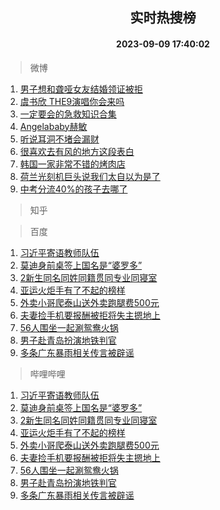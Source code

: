 <div align="center"><h2>实时热搜榜</h2><h4>2023-09-09 17:40:02</h4></div>

> 微博  

1. [男子想和聋哑女友结婚领证被拒](https://s.weibo.com/weibo?q=%23%E7%94%B7%E5%AD%90%E6%83%B3%E5%92%8C%E8%81%8B%E5%93%91%E5%A5%B3%E5%8F%8B%E7%BB%93%E5%A9%9A%E9%A2%86%E8%AF%81%E8%A2%AB%E6%8B%92%23&t=31&band_rank=1&Refer=top)<br />
2. [虞书欣 THE9演唱你会来吗](https://s.weibo.com/weibo?q=%E8%99%9E%E4%B9%A6%E6%AC%A3%20THE9%E6%BC%94%E5%94%B1%E4%BD%A0%E4%BC%9A%E6%9D%A5%E5%90%97&t=31&band_rank=2&Refer=top)<br />
3. [一定要会的急救知识合集](https://s.weibo.com/weibo?q=%23%E4%B8%80%E5%AE%9A%E8%A6%81%E4%BC%9A%E7%9A%84%E6%80%A5%E6%95%91%E7%9F%A5%E8%AF%86%E5%90%88%E9%9B%86%23&t=31&band_rank=3&Refer=top)<br />
4. [Angelababy赫敏](https://s.weibo.com/weibo?q=%23Angelababy%E8%B5%AB%E6%95%8F%23&t=31&band_rank=4&Refer=top)<br />
5. [听说耳洞不堵会漏财](https://s.weibo.com/weibo?q=%23%E5%90%AC%E8%AF%B4%E8%80%B3%E6%B4%9E%E4%B8%8D%E5%A0%B5%E4%BC%9A%E6%BC%8F%E8%B4%A2%23&t=31&band_rank=5&Refer=top)<br />
6. [很喜欢去有风的地方这段表白](https://s.weibo.com/weibo?q=%E5%BE%88%E5%96%9C%E6%AC%A2%E5%8E%BB%E6%9C%89%E9%A3%8E%E7%9A%84%E5%9C%B0%E6%96%B9%E8%BF%99%E6%AE%B5%E8%A1%A8%E7%99%BD&t=31&band_rank=6&Refer=top)<br />
7. [韩国一家非常不错的烤肉店](https://s.weibo.com/weibo?q=%E9%9F%A9%E5%9B%BD%E4%B8%80%E5%AE%B6%E9%9D%9E%E5%B8%B8%E4%B8%8D%E9%94%99%E7%9A%84%E7%83%A4%E8%82%89%E5%BA%97&t=31&band_rank=7&Refer=top)<br />
8. [荷兰光刻机巨头说我们太自以为是了](https://s.weibo.com/weibo?q=%23%E8%8D%B7%E5%85%B0%E5%85%89%E5%88%BB%E6%9C%BA%E5%B7%A8%E5%A4%B4%E8%AF%B4%E6%88%91%E4%BB%AC%E5%A4%AA%E8%87%AA%E4%BB%A5%E4%B8%BA%E6%98%AF%E4%BA%86%23&t=31&band_rank=8&Refer=top)<br />
9. [中考分流40%的孩子去哪了](https://s.weibo.com/weibo?q=%23%E4%B8%AD%E8%80%83%E5%88%86%E6%B5%8140%25%E7%9A%84%E5%AD%A9%E5%AD%90%E5%8E%BB%E5%93%AA%E4%BA%86%23&t=31&band_rank=9&Refer=top)<br />

> 知乎  


> 百度  

1. [习近平寄语教师队伍](https://www.baidu.com/s?wd=%E4%B9%A0%E8%BF%91%E5%B9%B3%E5%AF%84%E8%AF%AD%E6%95%99%E5%B8%88%E9%98%9F%E4%BC%8D&sa=fyb_news&rsv_dl=fyb_news)<br />
2. [莫迪身前桌签上国名是“婆罗多”](https://www.baidu.com/s?wd=%E8%8E%AB%E8%BF%AA%E8%BA%AB%E5%89%8D%E6%A1%8C%E7%AD%BE%E4%B8%8A%E5%9B%BD%E5%90%8D%E6%98%AF%E2%80%9C%E5%A9%86%E7%BD%97%E5%A4%9A%E2%80%9D&sa=fyb_news&rsv_dl=fyb_news)<br />
3. [2新生同名同姓同籍贯同专业同寝室](https://www.baidu.com/s?wd=2%E6%96%B0%E7%94%9F%E5%90%8C%E5%90%8D%E5%90%8C%E5%A7%93%E5%90%8C%E7%B1%8D%E8%B4%AF%E5%90%8C%E4%B8%93%E4%B8%9A%E5%90%8C%E5%AF%9D%E5%AE%A4&sa=fyb_news&rsv_dl=fyb_news)<br />
4. [亚运火炬手有了不起的榜样](https://www.baidu.com/s?wd=%E4%BA%9A%E8%BF%90%E7%81%AB%E7%82%AC%E6%89%8B%E6%9C%89%E4%BA%86%E4%B8%8D%E8%B5%B7%E7%9A%84%E6%A6%9C%E6%A0%B7&sa=fyb_news&rsv_dl=fyb_news)<br />
5. [外卖小哥爬泰山送外卖跑腿费500元](https://www.baidu.com/s?wd=%E5%A4%96%E5%8D%96%E5%B0%8F%E5%93%A5%E7%88%AC%E6%B3%B0%E5%B1%B1%E9%80%81%E5%A4%96%E5%8D%96%E8%B7%91%E8%85%BF%E8%B4%B9500%E5%85%83&sa=fyb_news&rsv_dl=fyb_news)<br />
6. [夫妻捡手机要报酬被拒将失主摁地上](https://www.baidu.com/s?wd=%E5%A4%AB%E5%A6%BB%E6%8D%A1%E6%89%8B%E6%9C%BA%E8%A6%81%E6%8A%A5%E9%85%AC%E8%A2%AB%E6%8B%92%E5%B0%86%E5%A4%B1%E4%B8%BB%E6%91%81%E5%9C%B0%E4%B8%8A&sa=fyb_news&rsv_dl=fyb_news)<br />
7. [56人围坐一起涮鸳鸯火锅](https://www.baidu.com/s?wd=56%E4%BA%BA%E5%9B%B4%E5%9D%90%E4%B8%80%E8%B5%B7%E6%B6%AE%E9%B8%B3%E9%B8%AF%E7%81%AB%E9%94%85&sa=fyb_news&rsv_dl=fyb_news)<br />
8. [男子赴青岛扮演地铁判官](https://www.baidu.com/s?wd=%E7%94%B7%E5%AD%90%E8%B5%B4%E9%9D%92%E5%B2%9B%E6%89%AE%E6%BC%94%E5%9C%B0%E9%93%81%E5%88%A4%E5%AE%98&sa=fyb_news&rsv_dl=fyb_news)<br />
9. [多条广东暴雨相关传言被辟谣](https://www.baidu.com/s?wd=%E5%A4%9A%E6%9D%A1%E5%B9%BF%E4%B8%9C%E6%9A%B4%E9%9B%A8%E7%9B%B8%E5%85%B3%E4%BC%A0%E8%A8%80%E8%A2%AB%E8%BE%9F%E8%B0%A3&sa=fyb_news&rsv_dl=fyb_news)<br />

> 哔哩哔哩  

1. [习近平寄语教师队伍](https://www.baidu.com/s?wd=%E4%B9%A0%E8%BF%91%E5%B9%B3%E5%AF%84%E8%AF%AD%E6%95%99%E5%B8%88%E9%98%9F%E4%BC%8D&sa=fyb_news&rsv_dl=fyb_news)<br />
2. [莫迪身前桌签上国名是“婆罗多”](https://www.baidu.com/s?wd=%E8%8E%AB%E8%BF%AA%E8%BA%AB%E5%89%8D%E6%A1%8C%E7%AD%BE%E4%B8%8A%E5%9B%BD%E5%90%8D%E6%98%AF%E2%80%9C%E5%A9%86%E7%BD%97%E5%A4%9A%E2%80%9D&sa=fyb_news&rsv_dl=fyb_news)<br />
3. [2新生同名同姓同籍贯同专业同寝室](https://www.baidu.com/s?wd=2%E6%96%B0%E7%94%9F%E5%90%8C%E5%90%8D%E5%90%8C%E5%A7%93%E5%90%8C%E7%B1%8D%E8%B4%AF%E5%90%8C%E4%B8%93%E4%B8%9A%E5%90%8C%E5%AF%9D%E5%AE%A4&sa=fyb_news&rsv_dl=fyb_news)<br />
4. [亚运火炬手有了不起的榜样](https://www.baidu.com/s?wd=%E4%BA%9A%E8%BF%90%E7%81%AB%E7%82%AC%E6%89%8B%E6%9C%89%E4%BA%86%E4%B8%8D%E8%B5%B7%E7%9A%84%E6%A6%9C%E6%A0%B7&sa=fyb_news&rsv_dl=fyb_news)<br />
5. [外卖小哥爬泰山送外卖跑腿费500元](https://www.baidu.com/s?wd=%E5%A4%96%E5%8D%96%E5%B0%8F%E5%93%A5%E7%88%AC%E6%B3%B0%E5%B1%B1%E9%80%81%E5%A4%96%E5%8D%96%E8%B7%91%E8%85%BF%E8%B4%B9500%E5%85%83&sa=fyb_news&rsv_dl=fyb_news)<br />
6. [夫妻捡手机要报酬被拒将失主摁地上](https://www.baidu.com/s?wd=%E5%A4%AB%E5%A6%BB%E6%8D%A1%E6%89%8B%E6%9C%BA%E8%A6%81%E6%8A%A5%E9%85%AC%E8%A2%AB%E6%8B%92%E5%B0%86%E5%A4%B1%E4%B8%BB%E6%91%81%E5%9C%B0%E4%B8%8A&sa=fyb_news&rsv_dl=fyb_news)<br />
7. [56人围坐一起涮鸳鸯火锅](https://www.baidu.com/s?wd=56%E4%BA%BA%E5%9B%B4%E5%9D%90%E4%B8%80%E8%B5%B7%E6%B6%AE%E9%B8%B3%E9%B8%AF%E7%81%AB%E9%94%85&sa=fyb_news&rsv_dl=fyb_news)<br />
8. [男子赴青岛扮演地铁判官](https://www.baidu.com/s?wd=%E7%94%B7%E5%AD%90%E8%B5%B4%E9%9D%92%E5%B2%9B%E6%89%AE%E6%BC%94%E5%9C%B0%E9%93%81%E5%88%A4%E5%AE%98&sa=fyb_news&rsv_dl=fyb_news)<br />
9. [多条广东暴雨相关传言被辟谣](https://www.baidu.com/s?wd=%E5%A4%9A%E6%9D%A1%E5%B9%BF%E4%B8%9C%E6%9A%B4%E9%9B%A8%E7%9B%B8%E5%85%B3%E4%BC%A0%E8%A8%80%E8%A2%AB%E8%BE%9F%E8%B0%A3&sa=fyb_news&rsv_dl=fyb_news)<br />
